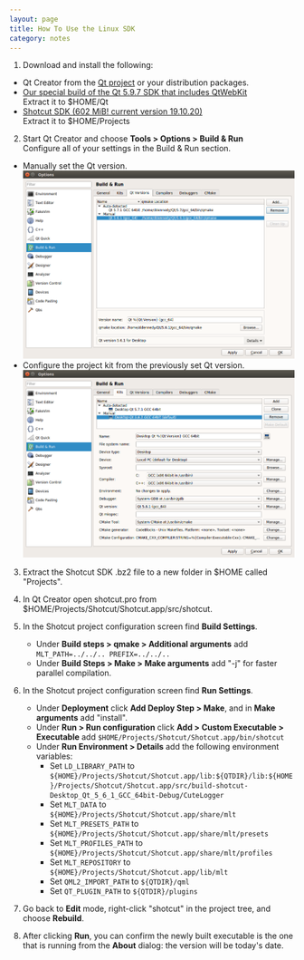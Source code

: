 ```yaml
---
layout: page
title: How To Use the Linux SDK
category: notes
---
```


1. Download and install the following:
  - Qt Creator from the [Qt project](https://www.qt.io/download-open-source/) or your distribution packages.
  - [Our special build of the Qt 5.9.7 SDK that includes QtWebKit](https://s3.amazonaws.com/misc.meltymedia/shotcut-build/qt-5.9.7-ubuntu16.04-x86_64.txz)    
    Extract it to $HOME/Qt
  - [Shotcut SDK (602 MiB! current version 19.10.20)](http://builds.us.meltytech.s3.amazonaws.com/shotcut/shotcut-linux-x86_64-sdk-191020.txz)    
    Extract it to $HOME/Projects

2. Start Qt Creator and choose **Tools &gt; Options &gt; Build &amp; Run**  
Configure all of your settings in the Build & Run section.
  - Manually set the Qt version.
  ![Version Settings](versions_build_run.png)
  - Configure the project kit from the previously set Qt version.
  ![Kit Settings](kits_build_run.png)  

3. Extract the Shotcut SDK .bz2 file to a new folder in $HOME called "Projects".
4. In Qt Creator open shotcut.pro from $HOME/Projects/Shotcut/Shotcut.app/src/shotcut.
5. In the Shotcut project configuration screen find **Build Settings**.  
   - Under **Build steps &gt; qmake &gt; Additional arguments** add  
   `MLT_PATH=../../.. PREFIX=../../..`
   - Under **Build Steps &gt; Make &gt; Make arguments** add "-j" for faster parallel compilation.
6. In the Shotcut project configuration screen find **Run Settings**.  
   - Under **Deployment** click **Add Deploy Step &gt; Make**, and in **Make arguments** add "install".  
   - Under **Run &gt; Run configuration** click **Add &gt; Custom Executable &gt; Executable** add   `$HOME/Projects/Shotcut/Shotcut.app/bin/shotcut`
   - Under **Run Environment &gt; Details** add the following environment variables:
     - Set `LD_LIBRARY_PATH` to `${HOME}/Projects/Shotcut/Shotcut.app/lib:${QTDIR}/lib:${HOME}/Projects/Shotcut/Shotcut.app/src/build-shotcut-Desktop_Qt_5_6_1_GCC_64bit-Debug/CuteLogger`
     - Set `MLT_DATA` to `${HOME}/Projects/Shotcut/Shotcut.app/share/mlt`
     - Set `MLT_PRESETS_PATH` to `${HOME}/Projects/Shotcut/Shotcut.app/share/mlt/presets`
     - Set `MLT_PROFILES_PATH` to `${HOME}/Projects/Shotcut/Shotcut.app/share/mlt/profiles`
     - Set `MLT_REPOSITORY` to `${HOME}/Projects/Shotcut/Shotcut.app/lib/mlt`
     - Set `QML2_IMPORT_PATH` to `${QTDIR}/qml`
     - Set `QT_PLUGIN_PATH` to `${QTDIR}/plugins`

7. Go back to **Edit** mode, right-click "shotcut" in the project tree, and choose **Rebuild**.

8. After clicking **Run**, you can confirm the newly built executable is the one
   that is running from the **About** dialog: the version will be today's date.
